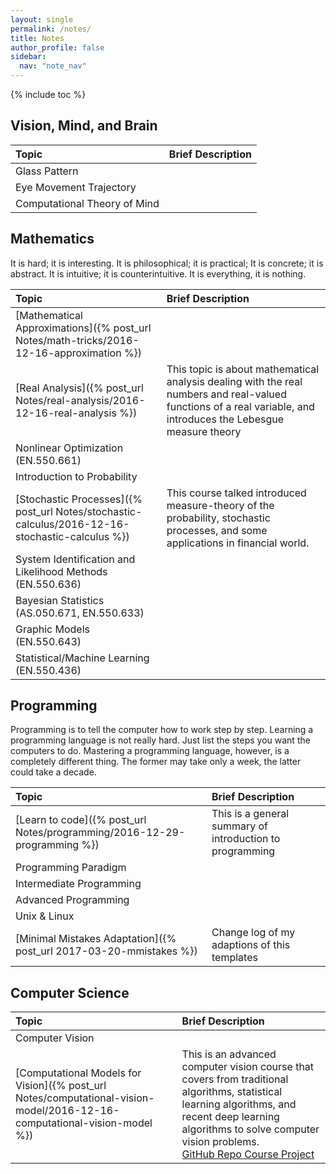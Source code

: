 ```yaml
---
layout: single
permalink: /notes/
title: Notes
author_profile: false
sidebar:
  nav: "note_nav"
---
```


{% include toc %}

## Vision, Mind, and Brain

| Topic | Brief Description |
|:------|:------------------|
| Glass Pattern | |
| Eye Movement Trajectory | |
| Computational Theory of Mind | |

## Mathematics

It is hard; it is interesting. It is philosophical; it is practical; It is concrete; it is abstract. It is intuitive; it is counterintuitive. It is everything, it is nothing.

| Topic | Brief Description |
|:------|:------------------|
| [Mathematical Approximations]({% post_url Notes/math-tricks/2016-12-16-approximation %}) | |
| [Real Analysis]({% post_url Notes/real-analysis/2016-12-16-real-analysis %}) | This topic is about mathematical analysis dealing with the real numbers and real-valued functions of a real variable, and introduces the Lebesgue measure theory |
| Nonlinear Optimization (EN.550.661) | |
| Introduction to Probability | |
| [Stochastic Processes]({% post_url Notes/stochastic-calculus/2016-12-16-stochastic-calculus %}) | This course talked introduced measure-theory of the probability, stochastic processes, and some applications in financial world.| 
| System Identification and Likelihood Methods (EN.550.636) | |
| Bayesian Statistics (AS.050.671, EN.550.633) | |
| Graphic Models (EN.550.643) | |
| Statistical/Machine Learning (EN.550.436) | | 

## Programming

Programming is to tell the computer how to work step by step. Learning a programming language is not really hard. Just list the steps you want the computers to do. Mastering a programming language, however, is a completely different thing. The former may take only a week, the latter could take a decade.

| Topic | Brief Description |
|:------|:------------------|
| [Learn to code]({% post_url Notes/programming/2016-12-29-programming %})| This is a general summary of introduction to programming|
| Programming Paradigm | |
| Intermediate Programming | |
| Advanced Programming | |
| Unix & Linux | |
| [Minimal Mistakes Adaptation]({% post_url 2017-03-20-mmistakes %}) | Change log of my adaptions of this templates|

## Computer Science    

| Topic | Brief Description |
|:------|:------------------|
| Computer Vision | |
| [Computational Models for Vision]({% post_url Notes/computational-vision-model/2016-12-16-computational-vision-model %}) | This is an advanced computer vision course that covers from traditional algorithms, statistical learning algorithms, and recent deep learning algorithms to solve computer vision problems.<br /> [GitHub Repo Course Project](https://github.com/ftvision/computervision_probabilitymodel) | 


